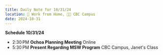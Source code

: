 ```yaml
---
title: Daily Note for 10/31/24
location: 🏡 Work from Home, 🌃🏫 CBC Campus
date: 2024-10-31
---
```

**Schedule 10/31/24**

- 2:30 PM **Ochoa Planning Meeting** Online
- 5:30 PM **Present Regarding MSW Program** CBC Campus, Janet's Class

